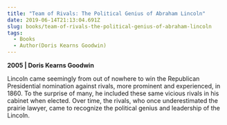 ```yaml
---
title: "Team of Rivals: The Political Genius of Abraham Lincoln"
date: 2019-06-14T21:13:04.691Z
slug: books/team-of-rivals-the-political-genius-of-abraham-lincoln
tags:
  - Books
  - Author(Doris Kearns Goodwin)
---
```


**2005 | Doris Kearns Goodwin**

Lincoln came seemingly from out of nowhere to win the Republican Presidential nomination against rivals, more prominent and experienced, in 1860. To the surprise of many, he included these same vicious rivals in his cabinet when elected. Over time, the rivals, who once underestimated the prairie lawyer, came to recognize the political genius and leadership of the Lincoln.
